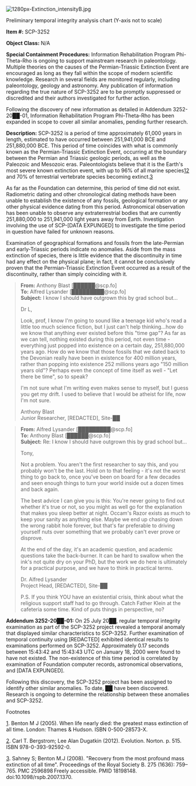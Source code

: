 ![1280px-Extinction_intensityB.jpg](http://scp-wiki.wdfiles.com/local--files/scp-3252/1280px-Extinction_intensityB.jpg)

Preliminary temporal integrity analysis chart (Y-axis not to scale)

**Item #:** SCP-3252

**Object Class:** N/A

**Special Containment Procedures:** Information Rehabilitation Program Phi-Theta-Rho is ongoing to support mainstream research in paleontology. Multiple theories on the causes of the Permian-Triassic Extinction Event are encouraged as long as they fall within the scope of modern scientific knowledge. Research in several fields are monitored regularly, including paleontology, geology and astronomy. Any publication of information regarding the true nature of SCP-3252 are to be promptly suppressed or discredited and their authors investigated for further action.

Following the discovery of new information as detailed in Addendum 3252-20██-01, Information Rehabilitation Program Phi-Theta-Rho has been expanded in scope to cover all similar anomalies, pending further research.

**Description:** SCP-3252 is a period of time approximately 61,000 years in length, estimated to have occurred between 251,941,000 BCE and 251,880,000 BCE. This period of time coincides with what is commonly known as the Permian-Triassic Extinction Event, occurring at the boundary between the Permian and Triassic geologic periods, as well as the Paleozoic and Mesozoic eras. Paleontologists believe that it is the Earth's most severe known extinction event, with up to 96% of all marine species[1](javascript:;)[2](javascript:;) and 70% of terrestrial vertebrate species becoming extinct.[3](javascript:;)

As far as the Foundation can determine, this period of time did not exist. Radiometric dating and other chronological dating methods have been unable to establish the existence of any fossils, geological formation or any other physical evidence dating from this period. Astronomical observation has been unable to observe any extraterrestrial bodies that are currently 251,880,000 to 251,941,000 light years away from Earth. Investigation involving the use of SCP-\[DATA EXPUNGED\] to investigate the time period in question have failed for unknown reasons.

Examination of geographical formations and fossils from the late-Permian and early-Triassic periods indicate no anomalies. Aside from the mass extinction of species, there is little evidence that the discontinuity in time had any effect on the physical plane; in fact, it cannot be conclusively proven that the Permian-Triassic Extinction Event occurred as a result of the discontinuity, rather than simply coinciding with it.

> **From:** Anthony Blast \[██████@scp.fo\]  
> **To:** Alfred Lysander \[█████████@scp.fo\]  
> **Subject:** I know I should have outgrown this by grad school but…
> 
> Dr L,
> 
> Look, prof, I know I'm going to sound like a teenage kid who's read a little too much science fiction, but I just can't help thinking…how do we know that anything ever existed before this "time gap"? As far as we can tell, nothing existed during this period, not even time - everything just popped into existence on a certain day, 251,880,000 years ago. How do we know that those fossils that we dated back to the Devonian really have been in existence for 400 million years, rather than popping into existence 252 millions years ago "150 million years old"? Perhaps even the concept of time itself as well - "Let there be time", so to speak?
> 
> I'm not sure what I'm writing even makes sense to myself, but I guess you get my drift. I used to believe that I would be atheist for life, now I'm not sure.
> 
> Anthony Blast  
> Junior Researcher, \[REDACTED\], Site-██

> **From:** Alfred Lysander \[█████████@scp.fo\]  
> **To:** Anthony Blast \[██████@scp.fo\]  
> **Subject:** Re: I know I should have outgrown this by grad school but…
> 
> Tony,
> 
> Not a problem. You aren't the first researcher to say this, and you probably won't be the last. Hold on to that feeling - it's not the worst thing to go back to, once you've been on board for a few decades and seen enough things to turn your world inside out a dozen times and back again.
> 
> The best advice I can give you is this: You're never going to find out whether it's true or not, so you might as well go for the explanation that makes you sleep better at night. Occam's Razor exists as much to keep your sanity as anything else. Maybe we end up chasing down the wrong rabbit hole forever, but that's far preferable to driving yourself nuts over something that we probably can't ever prove or disprove.
> 
> At the end of the day, it's an academic question, and academic questions take the back-burner. It can be hard to swallow when the ink's not quite dry on your PhD, but the work we do here is ultimately for a practical purpose, and we have to think in practical terms.
> 
> Dr. Alfred Lysander  
> Project Head, \[REDACTED\], Site-██
> 
> P.S. If you think YOU have an existential crisis, think about what the religious support staff had to go through. Catch Father Klein at the cafeteria some time. Kind of puts things in perspective, no?

**Addendum 3252-20██-01:** On 25 July 20██, regular temporal integrity examination as part of the SCP-3252 project revealed a temporal anomaly that displayed similar characteristics to SCP-3252. Further examination of temporal continuity using \[REDACTED\] exhibited identical results to examinations performed on SCP-3252. Approximately 0.17 seconds between 15:43:42 and 15:43:43 UTC on January 18, 2000 were found to have not existed. The non-existence of this time period is correlated by examination of Foundation computer records, astronomical observations, and \[DATA EXPUNGED\].

Following this discovery, the SCP-3252 project has been assigned to identify other similar anomalies. To date, ██ have been discovered. Research is ongoing to determine the relationship between these anomalies and SCP-3252.

Footnotes

[1](javascript:;). Benton M J (2005). When life nearly died: the greatest mass extinction of all time. London: Thames & Hudson. ISBN 0-500-28573-X.

[2](javascript:;). Carl T. Bergstrom; Lee Alan Dugatkin (2012). Evolution. Norton. p. 515. ISBN 978-0-393-92592-0.

[3](javascript:;). Sahney S; Benton M.J (2008). "Recovery from the most profound mass extinction of all time". Proceedings of the Royal Society B. 275 (1636): 759–765. PMC 2596898 Freely accessible. PMID 18198148. doi:10.1098/rspb.2007.1370.